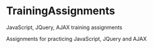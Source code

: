# TrainingAssignments
JavaScript, JQuery, AJAX training assignments

Assignments for practicing JavaScript, JQuery and AJAX
